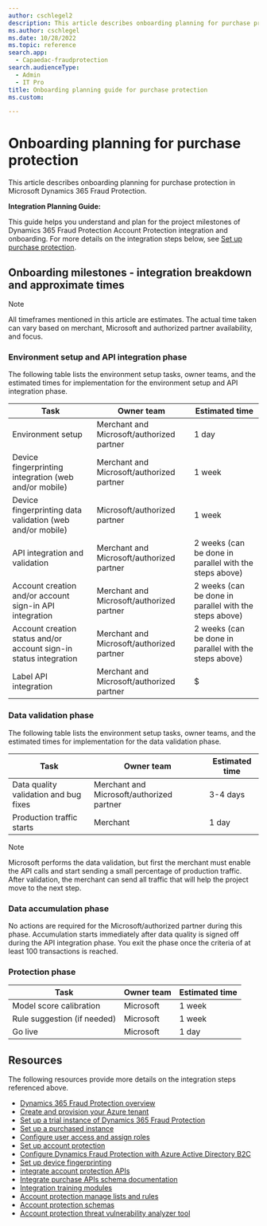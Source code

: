 ```yaml
---
author: cschlegel2
description: This article describes onboarding planning for purchase protection in Microsoft Dynamics 365 Fraud Protection.
ms.author: cschlegel
ms.date: 10/28/2022
ms.topic: reference
search.app: 
  - Capaedac-fraudprotection
search.audienceType:
  - Admin
  - IT Pro
title: Onboarding planning guide for purchase protection
ms.custom:

---
```


# Onboarding planning for purchase protection

This article describes onboarding planning for purchase protection in Microsoft Dynamics 365 Fraud Protection.

**Integration Planning Guide:** 

This guide helps you understand and plan for the project milestones of Dynamics 365 Fraud Protection Account Protection integration and onboarding. For more details on the integration steps below, see [Set up purchase protection](promocode-set-up-purchase-protection.md).

## Onboarding milestones - integration breakdown and approximate times 

> [!NOTE]
> All timeframes mentioned in this article are estimates. The actual time taken can vary based on merchant, Microsoft and authorized partner availability, and focus. 

### Environment setup and API integration phase

The following table lists the environment setup tasks, owner teams, and the estimated times for implementation for the environment setup and API integration phase.

| Task  | Owner team | Estimated time  |
| ----- |------------| ----------------|
| Environment setup | Merchant and Microsoft/authorized partner | 1 day |
| Device fingerprinting integration (web and/or mobile) | Merchant and Microsoft/authorized partner | 1 week |
| Device fingerprinting data validation (web and/or mobile) | Microsoft/authorized partner | 1 week |
| API integration and validation | Merchant and Microsoft/authorized partner | 2 weeks (can be done in parallel with the steps above) |
| Account creation and/or account sign-in API integration | Merchant and Microsoft/authorized partner | 2 weeks (can be done in parallel with the steps above) |
| Account creation status and/or account sign-in status integration | Merchant and Microsoft/authorized partner | 2 weeks (can be done in parallel with the steps above) |
| Label API integration | Merchant and Microsoft/authorized partner | $ |

<!--![step1.](media/ap-onboarding-guide-step1.png)-->
### Data validation phase

The following table lists the environment setup tasks, owner teams, and the estimated times for implementation for the data validation phase.

| Task  | Owner team | Estimated time  |
| ----- |------------| ----------------|
| Data quality validation and bug fixes | Merchant and Microsoft/authorized partner | 3-4 days |
| Production traffic starts | Merchant | 1 day |

> [!NOTE]
> Microsoft performs the data validation, but first the merchant must enable the API calls and start sending a small percentage of production traffic. After validation, the merchant can send all traffic that will help the project move to the next step.

<!--![step2.](media/ap-onboarding-guide-step2.png)-->
### Data accumulation phase

No actions are required for the Microsoft/authorized partner during this phase. Accumulation starts immediately after data quality is signed off during the API integration phase. You exit the phase once the criteria of at least 100 transactions is reached.

### Protection phase

| Task  | Owner team | Estimated time  |
| ----- |------------| ----------------|
| Model score calibration | Microsoft | 1 week |
| Rule suggestion (if needed) | Microsoft | 1 week |
| Go live | Microsoft | 1 day |

<!--![step3.](media/ap-onboarding-guide-step34.png)-->
## Resources 

The following resources provide more details on the integration steps referenced above.

- [Dynamics 365 Fraud Protection overview](/dynamics365/fraud-protection/)
- [Create and provision your Azure tenant](promocode-set-up-dfp-purchased-version.md)
- [Set up a trial instance of Dynamics 365 Fraud Protection](promocode-set-up-dfp-trial-version.md)
- [Set up a purchased instance](promocode-set-up-dfp-purchased-version.md)
- [Configure user access and assign roles](configure-user-access.md)
- [Set up account protection](promocode-set-up-account-protection.md)
- [Configure Dynamics Fraud Protection with Azure Active Directory B2C](/azure/active-directory-b2c/partner-dynamics-365-fraud-protection)
- [Set up device fingerprinting](device-fingerprinting.md)
- [integrate account protection APIs](integrate-ap-api.md)
- [Integrate purchase APIs schema documentation](https://dfpswagger.azurewebsites.net/index.html)
- [Integration training modules](/training/paths/deploy-work-account-purchase-protection/)
- [Account protection manage lists and rules](rules.md)
- [Account protection schemas](ap-schema.md)
- [Account protection threat vulnerability analyzer tool](threat-vulnerability-analyzer.md)
